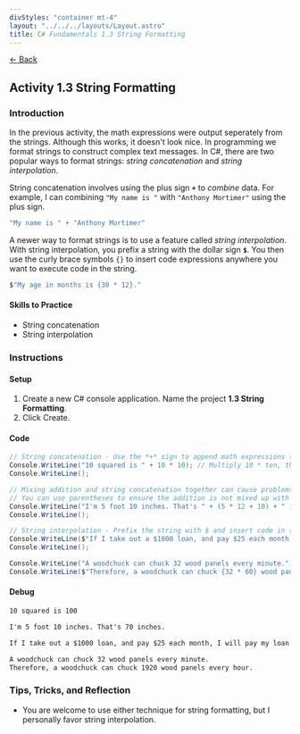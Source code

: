 ```yaml
---
divStyles: "container mt-4"
layout: "../../../layouts/Layout.astro"
title: C# Fundamentals 1.3 String Formatting
---
```


[← Back](/c-sharp-fundamentals/)

## Activity 1.3 String Formatting

### Introduction

In the previous activity, the math expressions were output seperately from the strings. Although this works, it doesn't look nice. In programming we format strings to construct complex text messages. In C#, there are two popular ways to format strings: _string concatenation_ and _string interpolation_.

String concatenation involves using the plus sign **`+`** to _combine_ data. For example, I can combining `"My name is "` with `"Anthony Mortimer"` using the plus sign.

```cs
"My name is " + "Anthony Mortimer"
```

A newer way to format strings is to use a feature called _string interpolation_. With string interpolation, you prefix a string with the dollar sign **`$`**. You then use the curly brace symbols `{}` to insert code expressions anywhere you want to execute code in the string.

```cs
$"My age in months is {30 * 12}."
```

#### Skills to Practice

- String concatenation
- String interpolation

### Instructions

#### Setup

1. Create a new C# console application. Name the project **1.3 String Formatting**.
2. Click Create.

#### Code

```cs
// String concatenation - Use the *+* sign to append math expressions to strings
Console.WriteLine("10 squared is " + 10 * 10); // Multiply 10 * ten, then append it to the string.
Console.WriteLine();

// Mixing addition and string concatenation together can cause problems.
// You can use parentheses to ensure the addition is not mixed up with concatenation.
Console.WriteLine("I'm 5 foot 10 inches. That's " + (5 * 12 + 10) + " inches.");
Console.WriteLine();

// String interpolation - Prefix the string with $ and insert code in { }.
Console.WriteLine($"If I take out a $1000 loan, and pay $25 each month, I will pay my loan off in {1000 / 25} months.");
Console.WriteLine();

Console.WriteLine("A woodchuck can chuck 32 wood panels every minute.");
Console.WriteLine($"Therefore, a woodchuck can chuck {32 * 60} wood panels every hour.");
```

#### Debug

```txt
10 squared is 100

I'm 5 foot 10 inches. That's 70 inches.

If I take out a $1000 loan, and pay $25 each month, I will pay my loan off in 40 months.

A woodchuck can chuck 32 wood panels every minute.
Therefore, a woodchuck can chuck 1920 wood panels every hour.
```

### Tips, Tricks, and Reflection

- You are welcome to use either technique for string formatting, but I personally favor string interpolation.
